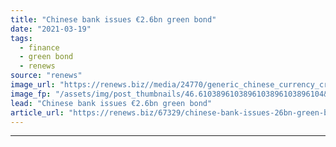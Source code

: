 ```yaml
---
title: "Chinese bank issues €2.6bn green bond"
date: "2021-03-19"
tags: 
  - finance
  - green bond
  - renews
source: "renews"
image_url: "https://renews.biz//media/24770/generic_chinese_currency_credit_mitchell_luo-unsplash.jpeg?mode=crop&width=770&heightratio=0.6103896103896103896103896104&slimmage=true"
image_fp: "/assets/img/post_thumbnails/46.6103896103896103896103896104&slimmage=true"
lead: "Chinese bank issues €2.6bn green bond"
article_url: "https://renews.biz/67329/chinese-bank-issues-26bn-green-bond/"
---
```


---
